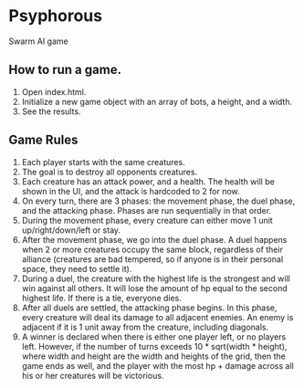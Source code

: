 # Psyphorous
Swarm AI game

## How to run a game.
1. Open index.html.
2. Initialize a new game object with an array of bots, a height, and a width.
3. See the results.

## Game Rules
1. Each player starts with the same creatures.
2. The goal is to destroy all opponents creatures.
3. Each creature has an attack power, and a health. The health will be shown in the UI, and the attack is hardcoded to
2 for now.
4. On every turn, there are 3 phases: the movement phase, the duel phase, and the attacking phase. Phases are run
sequentially in that order.
5. During the movement phase, every creature can either move 1 unit up/right/down/left or stay.
6. After the movement phase, we go into the duel phase. A duel happens when 2 or more creatures occupy the same block, regardless of their alliance (creatures are bad tempered, so if anyone is in their personal space, they need to settle it).
7. During a duel, the creature with the highest life is the strongest and will win against all others. It will lose the amount of hp equal to the second highest life. If there is a tie, everyone dies.
8. After all duels are settled, the attacking phase begins. In this phase, every creature will deal its damage to all adjacent enemies. An enemy is adjacent if it is 1 unit away from the creature, including diagonals.
9. A winner is declared when there is either one player left, or no players left. However, if the number of turns exceeds 10 * sqrt(width * height), where width and height are the width and heights of the grid, then the game ends as well, and the player with the most hp + damage across all his or her creatures will be victorious.

